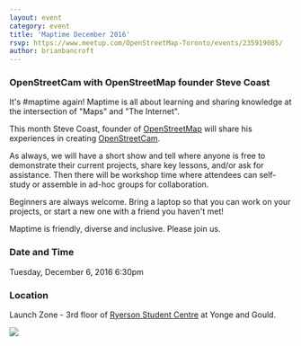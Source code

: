 ```yaml
---
layout: event
category: event
title: 'Maptime December 2016'
rsvp: https://www.meetup.com/OpenStreetMap-Toronto/events/235919085/
author: brianbancroft
---
```

### OpenStreetCam with OpenStreetMap founder Steve Coast

It's #maptime again!  Maptime is all about learning and sharing knowledge at the intersection of "Maps" and "The Internet".

This month Steve Coast, founder of [OpenStreetMap](https://www.openstreetmap.org/) will share his experiences in creating [OpenStreetCam](http://openstreetcam.org). 

As always, we will have a short show and tell where anyone is free to demonstrate their current projects, share key lessons, and/or ask for assistance. Then there will be workshop time where attendees can self-study or assemble in ad-hoc groups for collaboration.

Beginners are always welcome. Bring a laptop so that you can work on your projects, or start a new one with a friend you haven't met!

Maptime is friendly, diverse and inclusive. Please join us.

### Date and Time

Tuesday, December 6, 2016
6:30pm

### Location

Launch Zone - 3rd floor of [Ryerson Student Centre](https://www.openstreetmap.org/way/298926536) at Yonge and Gould.

<img src='https://api.mapbox.com/styles/v1/brianbancroft/cip0dndxe0000bonjz1a15zgk/static/-79.380898,43.657396,16.35,0.00,0.00/600x400?access_token=pk.eyJ1IjoiYnJpYW5iYW5jcm9mdCIsImEiOiJsVGVnMXFzIn0.7ldhVh3Ppsgv4lCYs65UdA'>
